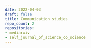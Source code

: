 ```yaml
---
date: 2022-04-03
draft: false
title: Communication studies
repo_count: 2
repositories:
- mediarxiv
- self_journal_of_science_co_science
---
```



